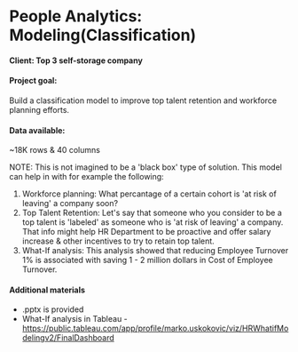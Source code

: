 # People Analytics: Modeling(Classification)

#### Client: Top 3 self-storage company

#### Project goal: 

Build a classification model to improve top talent retention and workforce planning efforts.

#### Data available:
~18K rows & 40 columns

NOTE:
This is not imagined to be a 'black box' type of solution. This model can help in with for example the following:

1. Workforce planning: What percantage of a certain cohort is 'at risk of leaving' a company soon?
2. Top Talent Retention: Let's say that someone who you consider to be a top talent is 'labeled' as someone who is 'at risk of leaving' a company. That info might help HR Department to be proactive and offer salary increase & other incentives to try to retain top talent.
3. What-If analysis: This analysis showed that reducing Employee Turnover 1% is associated with saving 1 - 2 million dollars in Cost of Employee Turnover.


#### Additional materials
- .pptx is provided
- What-If analysis in Tableau - https://public.tableau.com/app/profile/marko.uskokovic/viz/HRWhatifModelingv2/FinalDashboard
